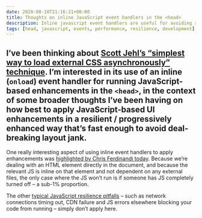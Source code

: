 ```yaml
---
date: 2020-08-10T21:16:21+00:00
title: Thoughts on inline JavaScript event handlers in the <head>
description: Inline javascript event handlers are useful for avoiding some typical JavaScript resilience pitfalls 
tags: [head, javascript, events, performance, resilience, development]
---
```

I’ve been thinking about [Scott Jehl’s “simplest way to load external CSS asynchronously” technique](https://fuzzylogic.me/posts/2020-08-08-simplest-way-to-load-css-async/). I’m interested in its use of an inline (`onload`) event handler for running JavaScript-based enhancements in the `<head>`, in the context of some broader thoughts I’ve been having on how best to apply JavaScript-based UI enhancements in a resilient / progressively enhanced way that’s fast enough to avoid deal-breaking layout jank.
---

One really interesting aspect of using inline event handlers to apply enhancements was [highlighted by Chris Ferdinandi today](https://gomakethings.com/progressive-enhancement-graceful-degradation-and-asynchronously-loading-css/). Because we’re dealing with an HTML element directly in the document, and because the relevant JS is inline on that element and not dependent on any external files, the only case where the JS won’t run is if someone has JS completely turned off – a sub-1% proportion.

The other [typical JavaScript resilience pitfalls](https://kryogenix.org/code/browser/everyonehasjs.html) – such as network connections timing out, CDN failure and JS errors elsewhere blocking your code from running – simply don’t apply here.
